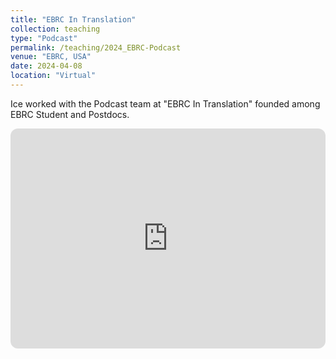 ```yaml
---
title: "EBRC In Translation"
collection: teaching
type: "Podcast"
permalink: /teaching/2024_EBRC-Podcast
venue: "EBRC, USA"
date: 2024-04-08
location: "Virtual"
---
```


Ice worked with the Podcast team at "EBRC In Translation" founded among EBRC Student and Postdocs.
<iframe style="border-radius:12px" src="https://open.spotify.com/embed/show/2ZOf5tWYy64im2vMXwLFru?utm_source=generator" width="100%" height="352" frameBorder="0" allowfullscreen="" allow="autoplay; clipboard-write; encrypted-media; fullscreen; picture-in-picture" loading="lazy"></iframe>